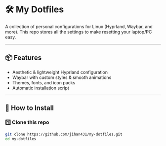 # 🛠 My Dotfiles

A collection of personal configurations for Linux (Hyprland, Waybar, and more).
This repo stores all the settings to make resetting your laptop/PC easy.

---

## 📦 Features
- Aesthetic & lightweight Hyprland configuration
- Waybar with custom styles & smooth animations
- Themes, fonts, and icon packs
- Automatic installation script

---

## 🚀 How to Install

### 1️⃣ Clone this repo
```bash
git clone https://github.com/jihan431/my-dotfiles.git
cd my-dotfiles
